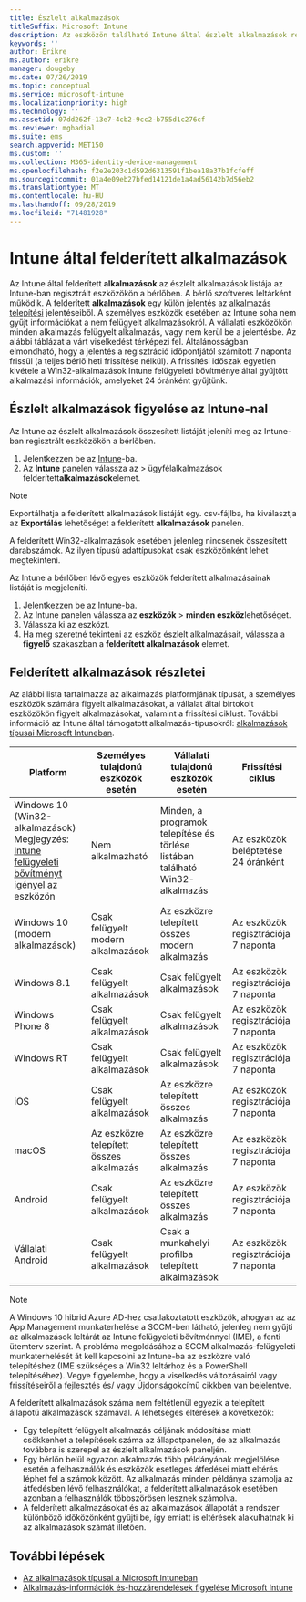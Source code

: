```yaml
---
title: Észlelt alkalmazások
titleSuffix: Microsoft Intune
description: Az eszközön található Intune által észlelt alkalmazások részleteinek megismerése.
keywords: ''
author: Erikre
ms.author: erikre
manager: dougeby
ms.date: 07/26/2019
ms.topic: conceptual
ms.service: microsoft-intune
ms.localizationpriority: high
ms.technology: ''
ms.assetid: 07dd262f-13e7-4cb2-9cc2-b755d1c276cf
ms.reviewer: mghadial
ms.suite: ems
search.appverid: MET150
ms.custom: ''
ms.collection: M365-identity-device-management
ms.openlocfilehash: f2e2e203c1d592d6313591f1bea18a37b1fcfeff
ms.sourcegitcommit: 01a4e09eb27bfed14121de1a4ad56142b7d56eb2
ms.translationtype: MT
ms.contentlocale: hu-HU
ms.lasthandoff: 09/28/2019
ms.locfileid: "71481928"
---
```

# <a name="intune-discovered-apps"></a>Intune által felderített alkalmazások

Az Intune által felderített **alkalmazások** az észlelt alkalmazások listája az Intune-ban regisztrált eszközökön a bérlőben. A bérlő szoftveres leltárként működik. A felderített **alkalmazások** egy külön jelentés az [alkalmazás telepítési](apps-monitor.md) jelentéseiből. A személyes eszközök esetében az Intune soha nem gyűjt információkat a nem felügyelt alkalmazásokról. A vállalati eszközökön minden alkalmazás felügyelt alkalmazás, vagy nem kerül be a jelentésbe. Az alábbi táblázat a várt viselkedést térképezi fel. Általánosságban elmondható, hogy a jelentés a regisztráció időpontjától számított 7 naponta frissül (a teljes bérlő heti frissítése nélkül). A frissítési időszak egyetlen kivétele a Win32-alkalmazások Intune felügyeleti bővítménye által gyűjtött alkalmazási információk, amelyeket 24 óránként gyűjtünk.

## <a name="monitor-discovered-apps-with-intune"></a>Észlelt alkalmazások figyelése az Intune-nal

Az Intune az észlelt alkalmazások összesített listáját jeleníti meg az Intune-ban regisztrált eszközökön a bérlőben.

1. Jelentkezzen be az [Intune](https://go.microsoft.com/fwlink/?linkid=2090973)-ba.
2. Az **Intune** panelen válassza az > ügyfélalkalmazások felderített**alkalmazások**elemet.

>[!NOTE]
>Exportálhatja a felderített alkalmazások listáját egy. csv-fájlba, ha kiválasztja az **Exportálás** lehetőséget a felderített **alkalmazások** panelen.
>
>A felderített Win32-alkalmazások esetében jelenleg nincsenek összesített darabszámok. Az ilyen típusú adattípusokat csak eszközönként lehet megtekinteni.

Az Intune a bérlőben lévő egyes eszközök felderített alkalmazásainak listáját is megjeleníti. 

1. Jelentkezzen be az [Intune](https://go.microsoft.com/fwlink/?linkid=2090973)-ba.
2. Az Intune panelen válassza az **eszközök** > **minden eszköz**lehetőséget.
3. Válassza ki az eszközt.
4. Ha meg szeretné tekinteni az eszköz észlelt alkalmazásait, válassza a **figyelő** szakaszban a **felderített alkalmazások** elemet. 

## <a name="details-of-discovered-apps"></a>Felderített alkalmazások részletei

Az alábbi lista tartalmazza az alkalmazás platformjának típusát, a személyes eszközök számára figyelt alkalmazásokat, a vállalat által birtokolt eszközökön figyelt alkalmazásokat, valamint a frissítési ciklust. További információ az Intune által támogatott alkalmazás-típusokról: [alkalmazások típusai Microsoft Intuneban](apps-add.md#app-types-in-microsoft-intune).

| Platform | Személyes tulajdonú eszközök esetén | Vállalati tulajdonú eszközök esetén | Frissítési ciklus |
|------------------------------------------------------------------------|----------------------------------|--------------------------------------------------|---------------------------------------|
| Windows 10 (Win32-alkalmazások) Megjegyzés: [Intune felügyeleti bővítményt igényel](intune-management-extension.md) az eszközön | Nem alkalmazható | Minden, a programok telepítése és törlése listában található Win32-alkalmazás | Az eszközök beléptetése 24 óránként |
| Windows 10 (modern alkalmazások) | Csak felügyelt modern alkalmazások | Az eszközre telepített összes modern alkalmazás | Az eszközök regisztrációja 7 naponta |
| Windows 8.1 | Csak felügyelt alkalmazások | Csak felügyelt alkalmazások | Az eszközök regisztrációja 7 naponta |
| Windows Phone 8 | Csak felügyelt alkalmazások | Csak felügyelt alkalmazások | Az eszközök regisztrációja 7 naponta |
| Windows RT | Csak felügyelt alkalmazások | Csak felügyelt alkalmazások | Az eszközök regisztrációja 7 naponta |
| iOS | Csak felügyelt alkalmazások | Az eszközre telepített összes alkalmazás | Az eszközök regisztrációja 7 naponta |
| macOS | Az eszközre telepített összes alkalmazás | Az eszközre telepített összes alkalmazás | Az eszközök regisztrációja 7 naponta |
| Android | Csak felügyelt alkalmazások | Az eszközre telepített összes alkalmazás | Az eszközök regisztrációja 7 naponta |
| Vállalati Android | Csak felügyelt alkalmazások | Csak a munkahelyi profilba telepített alkalmazások | Az eszközök regisztrációja 7 naponta |

> [!NOTE]
> A Windows 10 hibrid Azure AD-hez csatlakoztatott eszközök, ahogyan az az App Management munkaterhelése a SCCM-ben látható, jelenleg nem gyűjti az alkalmazások leltárát az Intune felügyeleti bővítménnyel (IME), a fenti ütemterv szerint. A probléma megoldásához a SCCM alkalmazás-felügyeleti munkaterhelését át kell kapcsolni az Intune-ba az eszközre való telepítéshez (IME szükséges a Win32 leltárhoz és a PowerShell telepítéséhez). Vegye figyelembe, hogy a viselkedés változásairól vagy frissítéseiről a [fejlesztés](in-development.md) és/ [vagy Újdonságok](whats-new.md)című cikkben van bejelentve.

A felderített alkalmazások száma nem feltétlenül egyezik a telepített állapotú alkalmazások számával. A lehetséges eltérések a következők:
- Egy telepített felügyelt alkalmazás céljának módosítása miatt csökkenhet a telepítések száma az állapotpanelen, de az alkalmazás továbbra is szerepel az észlelt alkalmazások paneljén.
- Egy bérlőn belül egyazon alkalmazás több példányának megjelölése esetén a felhasználók és eszközök esetleges átfedései miatt eltérés léphet fel a számok között. Az alkalmazás minden példánya számolja az átfedésben lévő felhasználókat, a felderített alkalmazások esetében azonban a felhasználók többszörösen lesznek számolva.
- A felderített alkalmazásokat és az alkalmazások állapotát a rendszer különböző időközönként gyűjti be, így emiatt is eltérések alakulhatnak ki az alkalmazások számát illetően.

## <a name="next-steps"></a>További lépések

- [Az alkalmazások típusai a Microsoft Intuneban](apps-add.md#app-types-in-microsoft-intune)
- [Alkalmazás-információk és-hozzárendelések figyelése Microsoft Intune](apps-monitor.md)
